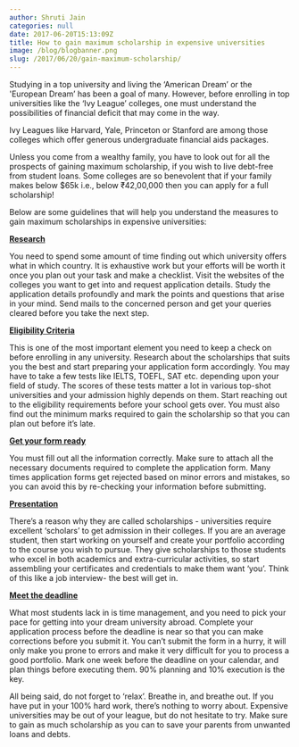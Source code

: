 ```yaml
---
author: Shruti Jain
categories: null
date: 2017-06-20T15:13:09Z
title: How to gain maximum scholarship in expensive universities
image: /blog/blogbanner.png
slug: /2017/06/20/gain-maximum-scholarship/
---
```




Studying in a top university and living the ‘American Dream’ or the 'European Dream’ has been a goal of many. However, before enrolling in top universities like the ‘Ivy League’ colleges, one must understand the possibilities of financial deficit that may come in the way.

Ivy Leagues like Harvard, Yale, Princeton or Stanford are among those colleges which offer generous undergraduate financial aids packages.

Unless you come from a wealthy family, you have to look out for all the prospects of gaining maximum scholarship, if you wish to live debt-free from student loans. Some colleges are so benevolent that if your family makes below $65k i.e., below ₹42,00,000 then you can apply for a full scholarship!

Below are some guidelines that will help you understand the measures to gain maximum scholarships in expensive universities:

<u>**Research**</u>

You need to spend some amount of time finding out which university offers what in which country. It is exhaustive work but your efforts will be worth it once you plan out your task and make a checklist. Visit the websites of the colleges you want to get into and request application details. Study the application details profoundly and mark the points and questions that arise in your mind. Send mails to the concerned person and get your queries cleared before you take the next step.



<u>**Eligibility Criteria**</u>

This is one of the most important element you need to keep a check on before enrolling in any university. Research about the scholarships that suits you the best and start preparing your application form accordingly. You may have to take a few tests like IELTS, TOEFL, SAT etc. depending upon your field of study. The scores of these tests matter a lot in various top-shot universities and your admission highly depends on them. Start reaching out to the eligibility requirements before your school gets over. You must also find out the minimum marks required to gain the scholarship so that you can plan out before it’s late.



<u>**Get your form ready**</u>

You must fill out all the information correctly. Make sure to attach all the necessary documents required to complete the application form. Many times application forms get rejected based on minor errors and mistakes, so you can avoid this by re-checking your information before submitting.



<u>**Presentation**</u>

There’s a reason why they are called scholarships - universities require excellent ‘scholars’ to get admission in their colleges. If you are an average student, then start working on yourself and create your portfolio according to the course you wish to pursue. They give scholarships to those students who excel in both academics and extra-curricular activities, so start assembling your certificates and credentials to make them want ‘you’. Think of this like a job interview- the best will get in.



<u>**Meet the deadline**</u>

What most students lack in is time management, and you need to pick your pace for getting into your dream university abroad. Complete your application process before the deadline is near so that you can make corrections before you submit it. You can’t submit the form in a hurry, it will only make you prone to errors and make it very difficult for you to process a good portfolio. Mark one week before the deadline on your calendar, and plan things before executing them. 90% planning and 10% execution is the key.


All being said, do not forget to ‘relax’. Breathe in, and breathe out. If you have put in your 100% hard work, there’s nothing to worry about. Expensive universities may be out of your league, but do not hesitate to try. Make sure to gain as much scholarship as you can to save your parents from unwanted loans and debts.
